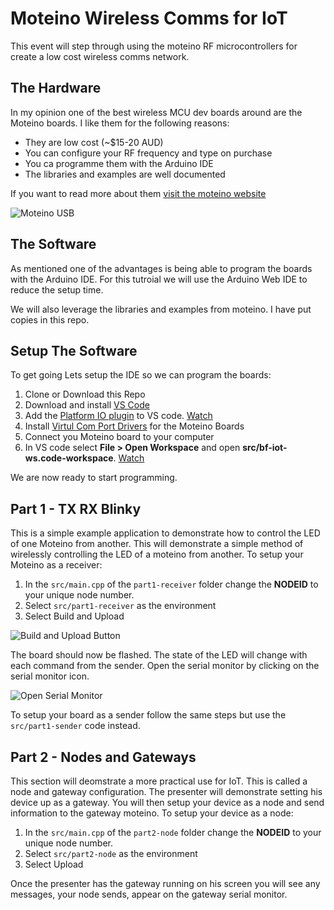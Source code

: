 # Moteino Wireless Comms for IoT
This event will step through using the moteino RF microcontrollers for create a low cost wireless comms network. 

## The Hardware
In my opinion one of the best wireless MCU dev boards around are the Moteino boards. I like them for the following reasons:
* They are low cost (~$15-20 AUD)
* You can configure your RF frequency and type on purchase
* You ca programme them with the Arduino IDE
* The libraries and examples are well documented

If you want to read more about them [visit the moteino website](https://lowpowerlab.com/guide/moteino/)

![Moteino USB](https://farm4.staticflickr.com/3813/10585334166_4da71b7c31_z.jpg)

## The Software
As mentioned one of the advantages is being able to program the boards with the Arduino IDE. For this tutroial we will use the Arduino Web IDE to reduce the setup time.

We will also leverage the libraries and examples from moteino. I have put copies in this repo.

## Setup The Software
To get going Lets setup the IDE so we can program the boards:
1. Clone or Download this Repo
2. Download and install [VS Code](https://code.visualstudio.com/download)
3. Add the [Platform IO plugin](https://platformio.org/install/ide?install=vscode) to VS code. [Watch](https://user-images.githubusercontent.com/9794797/117762834-3678d500-b26d-11eb-83a1-2ab196106b5b.mp4)
4. Install [Virtul Com Port Drivers](https://ftdichip.com/drivers/vcp-drivers/) for the Moteino Boards
5. Connect you Moteino board to your computer
6. In VS code select __File > Open Workspace__ and open __src/bf-iot-ws.code-workspace__. [Watch](https://user-images.githubusercontent.com/9794797/117763046-7c359d80-b26d-11eb-92ab-f1d1a5536e0c.mp4) 

We are now ready to start programming.

## Part 1 - TX RX Blinky
This is a simple example application to demonstrate how to control the LED of one Moteino from another. This will demonstrate a simple method of wirelessly controlling the LED of a moteino from another. To setup your Moteino as a receiver:

1. In the `src/main.cpp` of the `part1-receiver` folder change the __NODEID__ to your unique node number.
2. Select `src/part1-receiver` as the environment
3. Select Build and Upload

![Build and Upload Button](https://user-images.githubusercontent.com/9794797/118064401-4532c980-b3de-11eb-8c36-2b3c21ab5347.png)

The board should now be flashed. The state of the LED will change with each command from the sender. Open the serial monitor by clicking on the serial monitor icon.

![Open Serial Monitor](https://user-images.githubusercontent.com/9794797/118064318-1fa5c000-b3de-11eb-9321-d3f9cc11c7c2.png)

To setup your board as a sender follow the same steps but use the `src/part1-sender` code instead.

## Part 2 - Nodes and Gateways
This section will deomstrate a more practical use for IoT. This is called a node and gateway configuration. The presenter will demonstrate setting his device up as a gateway. You will then setup your device as a node and send information to the gateway moteino. To setup your device as a node:

1. In the `src/main.cpp` of the `part2-node` folder change the __NODEID__ to your unique node number.
1. Select `src/part2-node` as the environment
2. Select Upload

Once the presenter has the gateway running on his screen you will see any messages, your node sends, appear on the gateway serial monitor.
